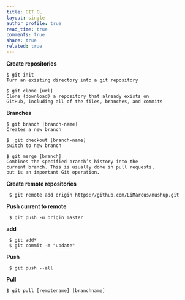 ```yaml
---
title: GIT CL
layout: single
author_profile: true
read_time: true
comments: true
share: true
related: true
---
```


**Create repositories** <br/>
```
$ git init
Turn an existing directory into a git repository

$ git clone [url]
Clone (download) a repository that already exists on
GitHub, including all of the files, branches, and commits
```
**Branches**<br/>
```
$ git branch [branch-name]
Creates a new branch

$  git checkout [branch-name]
switch to new branch

$ git merge [branch]
Combines the specified branch’s history into the
current branch. This is usually done in pull requests,
but is an important Git operation.
```

**Create remote repositories** <br/>
```
 $ git remote add origin https://github.com/LiMarcus/mushup.git
```

**Push current to remote** <br/>

```
 $ git push -u origin master     
```

**add** <br/>

```
 $ git add* 
 $ git commit -m "update" 
```

**Push** <br/>
```
 $ git push --all 
```

**Pull** <br/>

```
$ git pull [remotename] [branchname]
```